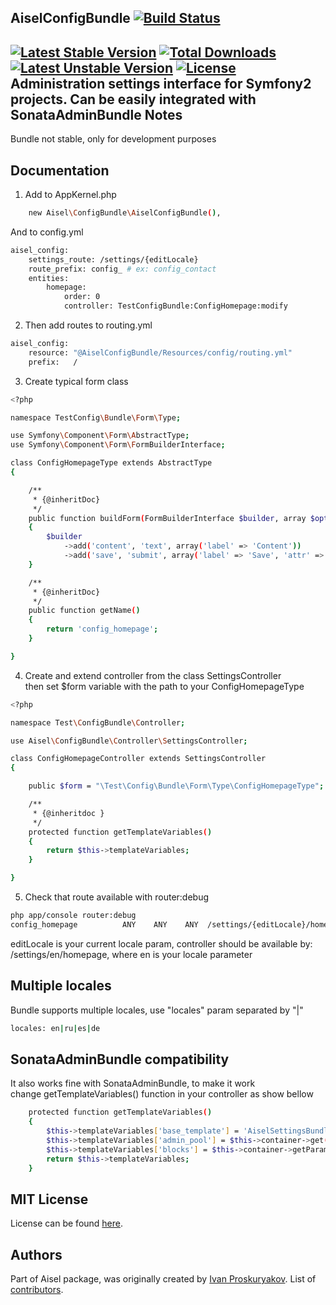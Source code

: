 AiselConfigBundle [![Build Status](https://travis-ci.org/ivanproskuryakov/AiselConfigBundle.svg)](https://travis-ci.org/ivanproskuryakov/AiselConfigBundle)
-----------------------------------
[![Latest Stable Version](https://poser.pugx.org/aisel/config-bundle/v/stable.svg)](https://packagist.org/packages/aisel/config-bundle)
[![Total Downloads](https://poser.pugx.org/aisel/config-bundle/downloads.svg)](https://packagist.org/packages/aisel/config-bundle)
[![Latest Unstable Version](https://poser.pugx.org/aisel/config-bundle/v/unstable.svg)](https://packagist.org/packages/aisel/config-bundle)
[![License](https://poser.pugx.org/aisel/config-bundle/license.svg)](https://packagist.org/packages/aisel/config-bundle)
<br/>
Administration settings interface for Symfony2 projects. Can be easily integrated with SonataAdminBundle
Notes
-------------
Bundle not stable, only for development purposes

Documentation
-------------

1.  Add to AppKernel.php<br/>
```bash
    new Aisel\ConfigBundle\AiselConfigBundle(),
```
And to config.yml<br/>
```bash
aisel_config:
    settings_route: /settings/{editLocale}
    route_prefix: config_ # ex: config_contact
    entities:
        homepage:
            order: 0
            controller: TestConfigBundle:ConfigHomepage:modify
```

2. Then add routes to routing.yml<br/>
```bash
aisel_config:
    resource: "@AiselConfigBundle/Resources/config/routing.yml"
    prefix:   /
```

3. Create typical form class<br/>
```bash
<?php

namespace TestConfig\Bundle\Form\Type;

use Symfony\Component\Form\AbstractType;
use Symfony\Component\Form\FormBuilderInterface;

class ConfigHomepageType extends AbstractType
{

    /**
     * {@inheritDoc}
     */
    public function buildForm(FormBuilderInterface $builder, array $options)
    {
        $builder
            ->add('content', 'text', array('label' => 'Content'))
            ->add('save', 'submit', array('label' => 'Save', 'attr' => array('class' => 'btn btn-primary')));
    }

    /**
     * {@inheritDoc}
     */
    public function getName()
    {
        return 'config_homepage';
    }

}
```

4. Create and extend controller from the class SettingsController<br/>
   then set $form variable with the path to your ConfigHomepageType
```bash
<?php

namespace Test\ConfigBundle\Controller;

use Aisel\ConfigBundle\Controller\SettingsController;

class ConfigHomepageController extends SettingsController
{

    public $form = "\Test\Config\Bundle\Form\Type\ConfigHomepageType";

    /**
     * {@inheritdoc }
     */
    protected function getTemplateVariables()
    {
        return $this->templateVariables;
    }

}
```
5. Check that route available with router:debug
```bash
php app/console router:debug
config_homepage          ANY    ANY    ANY  /settings/{editLocale}/homepage
```
editLocale is your current locale param, controller should be available by:<br/>
/settings/en/homepage, where en is your locale parameter

Multiple locales
-----------------------------------
Bundle supports multiple locales, use "locales" param separated by "|"
```bash
locales: en|ru|es|de
```
SonataAdminBundle compatibility
-----------------------------------
It also works fine with SonataAdminBundle, to make it work<br/>
   change getTemplateVariables() function in your controller as show bellow
```bash
    protected function getTemplateVariables()
    {
        $this->templateVariables['base_template'] = 'AiselSettingsBundle::layout.html.twig'; //Your sonata layout template
        $this->templateVariables['admin_pool'] = $this->container->get('sonata.admin.pool');
        $this->templateVariables['blocks'] = $this->container->getParameter('sonata.admin.configuration.dashboard_blocks');
        return $this->templateVariables;
    }
```


MIT License
-----------------------------------

License can be found [here](https://github.com/ivanproskuryakov/Aisel/blob/master/LICENSE).

Authors
-----------------------------------

Part of Aisel package, was originally created by [Ivan Proskuryakov](http://www.magazento.com).
List of [contributors](https://github.com/ivanproskuryakov/AiselConfigBundle/graphs/contributors).